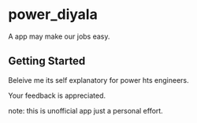 # power_diyala

A app may make our jobs easy.

## Getting Started

Beleive me its self explanatory
for power hts engineers.

Your feedback is appreciated.

note: this is unofficial app just a personal effort.
